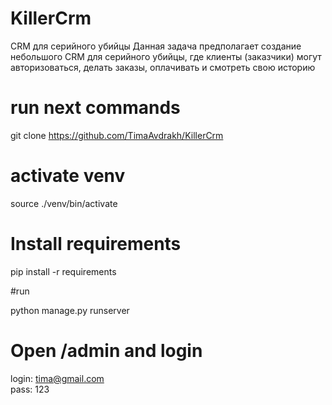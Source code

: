 # KillerCrm
CRM для серийного убийцы Данная задача предполагает создание небольшого CRM для серийного убийцы, где клиенты (заказчики) могут авторизоваться, делать заказы, оплачивать и смотреть свою историю

# run next commands 
git clone https://github.com/TimaAvdrakh/KillerCrm

# activate venv
source ./venv/bin/activate

# Install requirements
pip install -r requirements

#run 

python manage.py runserver

# Open /admin and login
login: tima@gmail.com  
pass: 123   